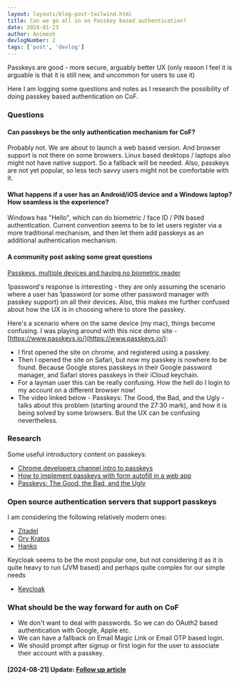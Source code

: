 ```yaml
---
layout: layouts/blog-post-tailwind.html
title: Can we go all in on Passkey based authentication?
date: 2024-01-23
author: Animesh
devlogNumber: 2
tags: ['post', 'devlog']
---
```

Passkeys are good - more secure, arguably better UX (only reason I feel it is arguable is that it is still new, 
and uncommon for users to use it)

Here I am logging some questions and notes as I research the possibility of doing passkey based authentication on CoF.

### Questions

#### Can passkeys be the only authentication mechanism for CoF?
Probably not. We are about to launch a web based version. And browser support is not there on some browsers. 
Linux based desktops / laptops also might not have native support. So a fallback will be needed. Also, passkeys
are not yet popular, so less tech savvy users might not be comfortable with it.

#### What happens if a user has an Android/iOS device and a Windows laptop? How seamless is the experience? 
Windows has "Hello", which can do biometric / face ID / PIN based authentication. Current convention seems to 
be to let users register via a more traditional mechanism, and then let them add passkeys as an additional
authentication mechanism.

#### A community post asking some great questions 
[Passkeys, multiple devices and having no biometric reader](https://1password.community/discussion/140654/passkeys-multiple-devices-and-having-no-biometric-reader)

1password's response is interesting - they are only assuming the scenario where a user has 1password (or some other 
password manager with passkey support) on all their devices. Also, this makes me further confused about how the UX
is in choosing where to store the passkey. 

Here's a scenario where on the same device (my mac), things become confusing. I was playing around with this nice
demo site - [https://www.passkeys.io/](https://www.passkeys.io/):
- I first opened the site on chrome, and registered using a passkey.
- Then I opened the site on Safari, but now my passkey is nowhere to be found. Because Google stores passkeys 
  in their Google password manager, and Safari stores passkeys in their iCloud keychain.
- For a layman user this can be really confusing. How the hell do I login to my account on a different 
  browser now!
- The video linked below - Passkeys: The Good, the Bad, and the Ugly - talks about this problem (starting around the 
  27:30 mark), and how it is being solved by some browsers. But the UX can be confusing nevertheless.

### Research

Some useful introductory content on passkeys:
- [Chrome developers channel intro to passkeys](https://www.youtube.com/watch?v=SF8ueIn2Nlc)
- [How to implement passkeys with form autofill in a web app](https://www.youtube.com/watch?v=_qSCYiU_Yr4)
- [Passkeys: The Good, the Bad, and the Ugly](https://www.youtube.com/watch?v=knrEje81f68)

### Open source authentication servers that support passkeys

I am considering the following relatively modern ones:
- [Zitadel](https://github.com/zitadel/zitadel)
- [Ory Kratos](https://github.com/ory/kratos)
- [Hanko](https://github.com/teamhanko/hanko)

Keycloak seems to be the most popular one, but not considering it as it is quite heavy to run (JVM based) and
perhaps quite complex for our simple needs
- [Keycloak](https://github.com/keycloak/keycloak)

### What should be the way forward for auth on CoF

- We don't want to deal with passwords. So we can do OAuth2 based authentication with Google, Apple etc.
- We can have a fallback on Email Magic Link or Email OTP based login.
- We should prompt after signup or first login for the user to associate their account with a passkey.

#### [2024-08-21] Update: [Follow up article](/posts/passkeys-wtf)
